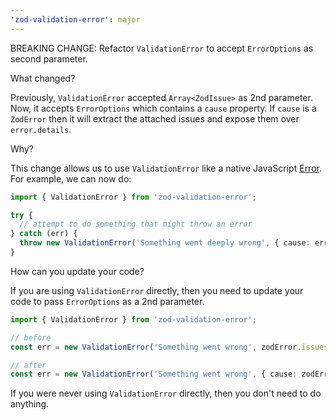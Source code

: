 ```yaml
---
'zod-validation-error': major
---
```


BREAKING CHANGE: Refactor `ValidationError` to accept `ErrorOptions` as second parameter.

What changed?

Previously, `ValidationError` accepted `Array<ZodIssue>` as 2nd parameter. Now, it accepts `ErrorOptions` which contains a `cause` property. If `cause` is a `ZodError` then it will extract the attached issues and expose them over `error.details`.

Why?

This change allows us to use `ValidationError` like a native JavaScript [Error](https://developer.mozilla.org/en-US/docs/Web/JavaScript/Reference/Global_Objects/Error/Error). For example, we can now do:

```typescript
import { ValidationError } from 'zod-validation-error';

try {
  // attempt to do something that might throw an error
} catch (err) {
  throw new ValidationError('Something went deeply wrong', { cause: err });
}
```

How can you update your code?

If you are using `ValidationError` directly, then you need to update your code to pass `ErrorOptions` as a 2nd parameter.

```typescript
import { ValidationError } from 'zod-validation-error';

// before
const err = new ValidationError('Something went wrong', zodError.issues);

// after
const err = new ValidationError('Something went wrong', { cause: zodError });
```

If you were never using `ValidationError` directly, then you don't need to do anything.

